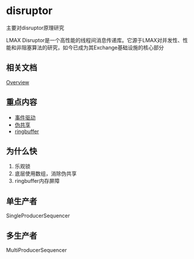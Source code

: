 # disruptor

主要对disruptor原理研究

LMAX Disruptor是一个高性能的线程间消息传递库。它源于LMAX对并发性、性能和非阻塞算法的研究，如今已成为其Exchange基础设施的核心部分

## 相关文档

[Overview](Overview.md)

## 重点内容

- [事件驱动](事件驱动.md)
- [伪共享](伪共享.md)
- [ringbuffer](ringbuffer.md)

## 为什么快

1. 乐观锁
2. 底层使用数组，消除伪共享
3. ringbuffer内存屏障

## 单生产者

SingleProducerSequencer

## 多生产者

MultiProducerSequencer








